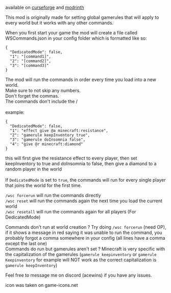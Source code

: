 available on [curseforge](https://www.curseforge.com/minecraft/mc-mods/world-start-commands-and-global-gamerules) and [modrinth](https://modrinth.com/mod/world-start-commands-and-global-gamerules)

This mod is originally made for setting global gamerules that will apply to every world but it works with any other commands.

When you first start your game the mod will create a file called WSCommands.json in your config folder which is formatted like so:  

```
{
  "DedicatedMode": false,
  "1": "[command1]",
  "2": "[command2]",
  "3": "[command3]"
}
```
The mod will run the commands in order every time you load into a new world.  
Make sure to not skip any numbers.  
Don't forget the commas.  
The commands don't include the /  
\
example:


```
{
  "DedicatedMode": false,
  "1": "effect give @a minecraft:resistance",
  "2": "gamerule keepInventory true",
  "3": "gamerule doInsomnia false",
  "4": "give @r minecraft:diamond"
}
```
this will first give the resistance effect to every player, then set keepInventory to true and doInsomnia to false, then give a diamond to a random player in the world  
\
If `DedicatedMode` is set to `true`, the commands will run for every single player that joins the world for the first time.

`/wsc forcerun` will run the commands directly  
`/wsc reset` will run the commands again the next time you load the current world  
`/wsc resetall` will run the commands again for all players (For DedicatedMode)

Commands don't run at world creation ? Try doing `/wsc forcerun` (need OP), if it shows a message in red saying it was unable to run the command, you probably forgot a comma somewhere in your config (all lines have a comma except the last one)  
Commands do run but gamerules aren't set ? Minecraft is very specific with the capitalization of the gamerules (`gamerule keepinventory` or `gamerule Keepinventory` for example will NOT work as the correct capitalization is `gamerule keepInventory`)  

Feel free to message me on discord (acewins) if you have any issues.  

icon was taken on game-icons.net
